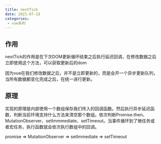 ```yaml
---
title: nextTick
date: 2021-07-19
categories: 
 - vue系列
---
```


## 作用
nextTick的作用是在下次DOM更新循环结束之后执行延迟回调，在修改数据之后立即使用这个方法，可以获取更新后的dom

因为vue在我们修改数据之后，并不是立即更新的，而是会开一个异步更新队列，当所有数据都变化完成之后，在统一进行更新。


## 原理
实现的原理是内部使用一个数组保存我们传入的回调函数。然后执行异步延迟函数，判断当前环境支持什么方法来清空那个数组。依次判断Promise.then、MutationObserver、setImmmediate、setTimeout。当事件循环到了微任务或者宏任务，执行函数就会依次执行数组中的回调。


promise => MutationObserver => setImmediate => setTimeout